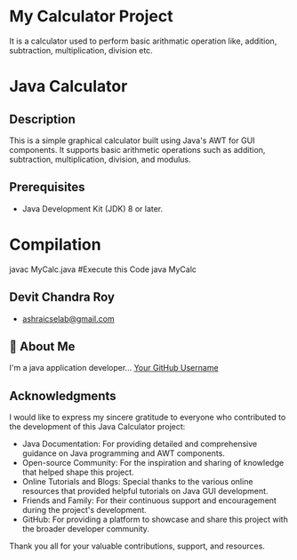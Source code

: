 
# My Calculator Project

It is a calculator used to perform basic arithmatic operation like, addition, subtraction, multiplication, division etc.  
# Java Calculator

## Description
This is a simple graphical calculator built using Java's AWT for GUI components. It supports basic arithmetic operations such as addition, subtraction, multiplication, division, and modulus.

## Prerequisites
- Java Development Kit (JDK) 8 or later.

# Compilation
javac MyCalc.java
#Execute this Code
java MyCalc



## Devit Chandra Roy

- [ashraicselab@gmail.com](https://www.github.com/ashraiengineeringcollege)


## 🚀 About Me
I'm a java application developer...
[Your GitHub Username](https://github.com/ashraiengineeringcollege)


## Acknowledgments

I would like to express my sincere gratitude to everyone who contributed to the development of this Java Calculator project:

- Java Documentation: For providing detailed and comprehensive guidance on Java programming and AWT components.
- Open-source Community: For the inspiration and sharing of knowledge that helped shape this project.
- Online Tutorials and Blogs: Special thanks to the various online resources that provided helpful tutorials on Java GUI development.
- Friends and Family: For their continuous support and encouragement during the project's development.
- GitHub: For providing a platform to showcase and share this project with the broader developer community.

Thank you all for your valuable contributions, support, and resources.

